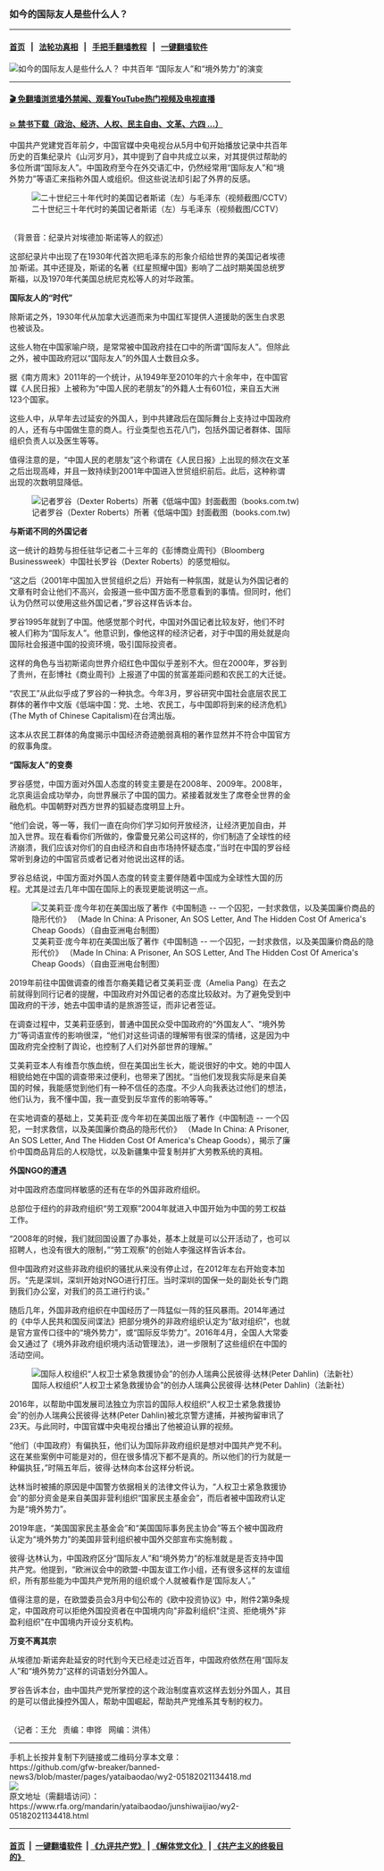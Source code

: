 ### 如今的国际友人是些什么人？
------------------------

#### [首页](https://github.com/gfw-breaker/banned-news3/blob/master/README.md) &nbsp;&nbsp;|&nbsp;&nbsp; [法轮功真相](https://github.com/begood0513/basic/blob/master/README.md)  &nbsp;&nbsp;|&nbsp;&nbsp; [手把手翻墙教程](https://github.com/gfw-breaker/guides/wiki)  &nbsp;&nbsp;|&nbsp;&nbsp; [一键翻墙软件](https://github.com/gfw-breaker/nogfw/blob/master/README.md)  



<div id="headerimg">
 <img alt="如今的国际友人是些什么人？" src="https://www.rfa.org/mandarin/yataibaodao/junshiwaijiao/wy2-05182021134418.html/@@images/3ab6b8f2-b27a-4503-adf0-5e08912c637f.jpeg" title="如今的国际友人是些什么人？"/>
 <span class="lead_image_caption">
  中共百年    “国际友人”和“境外势力”的演变
 </span>
 <!-- zoomattribute -->
</div>

<hr/>


#### [ 🎬  免翻墙浏览墙外禁闻、观看YouTube热门视频及电视直播](https://github.com/gfw-breaker/HelloWorld)

#### [ 💥  禁书下载（政治、经济、人权、民主自由、文革、六四 ...）](https://github.com/gfw-breaker/books/blob/master/README.md)

<div id="storytext">
 <p>
 </p>
 <p>
  中国共产党建党百年前夕，中国官媒中央电视台从5月中旬开始播放记录中共百年历史的百集纪录片《山河岁月》，其中提到了自中共成立以来，对其提供过帮助的多位所谓“国际友人”。中国政府至今在外交语汇中，仍然经常用“国际友人”和“境外势力”等语汇来指称外国人或组织。但这些说法却引起了外界的反感。
 </p>
 <p>
  <figure class="image-richtext image-inline captioned" style="width:680px;">
   <img alt="二十世纪三十年代时的美国记者斯诺（左）与毛泽东（视频截图/CCTV）" src="https://www.rfa.org/mandarin/yataibaodao/junshiwaijiao/wy2-05182021134418.html/wy0525b.jpg/@@images/22c8fd8f-0a12-446c-a315-21f2e4e1cb91.png" title="wy0525b.jpg"/>
   <figcaption class="image-caption">
    二十世纪三十年代时的美国记者斯诺（左）与毛泽东（视频截图/CCTV）
   </figcaption>
   <small>
   </small>
  </figure>
 </p>
 <p>
  <br/>
  （背景音：纪录片对埃德加·斯诺等人的叙述）
 </p>
 <p>
  这部纪录片中出现了在1930年代首次把毛泽东的形象介绍给世界的美国记者埃德加·斯诺。其中还提及，斯诺的名著《红星照耀中国》影响了二战时期美国总统罗斯福，以及1970年代美国总统尼克松等人的对华政策。
 </p>
 <p>
  <strong>
   国际友人的“时代”
  </strong>
 </p>
 <p>
  除斯诺之外，1930年代从加拿大远道而来为中国红军提供人道援助的医生白求恩也被谈及。
 </p>
 <p>
  这些人物在中国家喻户晓，是常常被中国政府挂在口中的所谓“国际友人”。但除此之外，被中国政府冠以“国际友人”的外国人士数目众多。
 </p>
 <p>
  据《南方周末》2011年的一个统计，从1949年至2010年的六十余年中，在中国官媒《人民日报》上被称为“中国人民的老朋友”的外籍人士有601位，来自五大洲123个国家。
 </p>
 <p>
  这些人中，从早年去过延安的外国人，到中共建政后在国际舞台上支持过中国政府的人，还有与中国做生意的商人。行业类型也五花八门，包括外国记者群体、国际组织负责人以及医生等等。
 </p>
 <p>
  值得注意的是，“中国人民的老朋友”这个称谓在《人民日报》上出现的频次在文革之后出现高峰，并且一致持续到2001年中国进入世贸组织前后。此后，这种称谓出现的次数明显降低。
 </p>
 <p>
  <figure class="image-richtext image-inline captioned" style="width:620px;">
   <img alt="记者罗谷（Dexter Roberts）所著《低端中国》封面截图（books.com.tw)" src="https://www.rfa.org/mandarin/yataibaodao/junshiwaijiao/wy2-05182021134418.html/wy0525c.jpg/@@images/4dfc7fa1-4489-4a41-a7ca-a6b183df0ed0.jpeg" title="wy0525c.jpg"/>
   <figcaption class="image-caption">
    记者罗谷（Dexter Roberts）所著《低端中国》封面截图（books.com.tw)
   </figcaption>
   <small>
   </small>
  </figure>
 </p>
 <p>
  <strong>
   与斯诺不同的外国记者
  </strong>
 </p>
 <p>
  这一统计的趋势与担任驻华记者二十三年的《彭博商业周刊》（Bloomberg Businessweek）中国社长罗谷（Dexter Roberts）的感觉相似。
 </p>
 <p>
  “这之后（2001年中国加入世贸组织之后）开始有一种氛围，就是认为外国记者的文章有时会让他们不高兴，会报道一些中国方面不愿意看到的事情。但同时，他们认为仍然可以使用这些外国记者，”罗谷这样告诉本台。
 </p>
 <p>
  罗谷1995年就到了中国。他感觉那个时代，中国对外国记者比较友好，他们不时被人们称为“国际友人”。他意识到，像他这样的经济记者，对于中国的用处就是向国际社会报道中国的投资环境，吸引国际投资者。
 </p>
 <p>
  这样的角色与当初斯诺向世界介绍红色中国似乎差别不大。但在2000年，罗谷到了贵州，在彭博社《商业周刊》上报道了中国的贫富差距问题和农民工的大迁徙。
 </p>
 <p>
  “农民工”从此似乎成了罗谷的一种执念。今年3月，罗谷研究中国社会底层农民工群体的著作中文版《低端中国：党、土地、农民工，与中国即将到来的经济危机》(The Myth of Chinese Capitalism)在台湾出版。
 </p>
 <p>
  这本从农民工群体的角度揭示中国经济奇迹脆弱真相的著作显然并不符合中国官方的叙事角度。
 </p>
 <p>
  <strong>
   “国际友人”的变奏
  </strong>
 </p>
 <p>
  罗谷感觉，中国方面对外国人态度的转变主要是在2008年、2009年。2008年，北京奥运会成功举办，向世界展示了中国的国力。紧接着就发生了席卷全世界的金融危机。中国朝野对西方世界的狐疑态度明显上升。
 </p>
 <p>
  “他们会说，等一等，我们一直在向你们学习如何开放经济，让经济更加自由，并加入世界。现在看看你们所做的，像雷曼兄弟公司这样的，你们制造了全球性的经济崩溃，我们应该对你们的自由经济和自由市场持怀疑态度，”当时在中国的罗谷经常听到身边的中国官员或者记者对他说出这样的话。
 </p>
 <p>
  罗谷总结说，中国方面对外国人态度的转变主要伴随着中国成为全球性大国的历程。尤其是过去几年中国在国际上的表现更能说明这一点。
 </p>
 <p>
  <figure class="image-richtext image-inline captioned" style="width:620px;">
   <img alt="艾美莉亚·庞今年初在美国出版了著作《中国制造 -- 一个囚犯，一封求救信，以及美国廉价商品的隐形代价》 （Made In China: A Prisoner, An SOS Letter, And The Hidden Cost Of America's Cheap Goods）（自由亚洲电台制图）" src="https://www.rfa.org/mandarin/yataibaodao/junshiwaijiao/wy2-05182021134418.html/wy0525d.jpg/@@images/bc78efba-324a-47c6-b0f8-dc786b3751df.jpeg" title="wy0525d.jpg"/>
   <figcaption class="image-caption">
    艾美莉亚·庞今年初在美国出版了著作《中国制造 -- 一个囚犯，一封求救信，以及美国廉价商品的隐形代价》 （Made In China: A Prisoner, An SOS Letter, And The Hidden Cost Of America's Cheap Goods）（自由亚洲电台制图）
   </figcaption>
   <small>
   </small>
  </figure>
 </p>
 <p>
  2019年前往中国做调查的维吾尔裔美籍记者艾美莉亚·庞（Amelia Pang）在去之前就得到同行记者的提醒，中国政府对外国记者的态度比较敌对。为了避免受到中国政府的干涉，她去中国申请的是旅游签证，而非记者签证。
 </p>
 <p>
  在调查过程中，艾美莉亚感到，普通中国民众受中国政府的“外国友人”、“境外势力”等词语宣传的影响很深，“他们对这些词语的理解带有很深的情绪，这是因为中国政府完全控制了舆论，也控制了人们对外部世界的理解。”
 </p>
 <p>
  艾美莉亚本人有维吾尔族血统，但在美国出生长大，能说很好的中文。她的中国人相貌给她在中国的调查带来过便利，也带来了困扰。“当他们发现我实际是来自美国的时候，我能感觉到他们有一种不信任的态度。不少人向我表达过他们的想法，他们认为，我不懂中国，我一直受到反华宣传的影响等等。”
 </p>
 <p>
  在实地调查的基础上，艾美莉亚·庞今年初在美国出版了著作《中国制造 -- 一个囚犯，一封求救信，以及美国廉价商品的隐形代价》 （Made In China: A Prisoner, An SOS Letter, And The Hidden Cost Of America's Cheap Goods），揭示了廉价中国商品背后的人权隐忧，以及新疆集中营复制并扩大劳教系统的真相。
 </p>
 <p>
  <strong>
   外国NGO的遭遇
  </strong>
 </p>
 <p>
  对中国政府态度同样敏感的还有在华的外国非政府组织。
 </p>
 <p>
  总部位于纽约的非政府组织“劳工观察”2004年就进入中国开始为中国的劳工权益工作。
 </p>
 <p>
  “2008年的时候，我们就回国设置了办事处，基本上就是可以公开活动了，也可以招聘人，也没有很大的限制，”“劳工观察”的创始人李强这样告诉本台。
 </p>
 <p>
  但中国政府对这些非政府组织的骚扰从来没有停止过，在2012年左右开始变本加厉。“先是深圳，深圳开始对NGO进行打压。当时深圳的国保一处的副处长专门跑到我们办公室，对我们的员工进行约谈。”
 </p>
 <p>
  随后几年，外国非政府组织在中国经历了一阵猛似一阵的狂风暴雨。2014年通过的《中华人民共和国反间谍法》把部分境外的非政府组织认定为“敌对组织”，也就是官方宣传口径中的“境外势力”，或“国际反华势力”。2016年4月，全国人大常委会又通过了《境外非政府组织境内活动管理法》，进一步限制了这些组织在中国的活动空间。
 </p>
 <p>
  <figure class="image-richtext image-inline captioned" style="width:620px;">
   <img alt="国际人权组织“人权卫士紧急救援协会”的创办人瑞典公民彼得·达林(Peter Dahlin)（法新社）" src="https://www.rfa.org/mandarin/yataibaodao/junshiwaijiao/wy2-05182021134418.html/wy0525f.jpg/@@images/0cabb1e5-25f2-4bd5-9a96-ee7d7649e878.jpeg" title="wy0525f.jpg"/>
   <figcaption class="image-caption">
    国际人权组织“人权卫士紧急救援协会”的创办人瑞典公民彼得·达林(Peter Dahlin)（法新社）
   </figcaption>
   <small>
   </small>
  </figure>
 </p>
 <p>
  2016年，以帮助中国发展司法独立为宗旨的国际人权组织“人权卫士紧急救援协会”的创办人瑞典公民彼得·达林(Peter Dahlin)被北京警方逮捕，并被拘留审讯了23天。与此同时，中国官媒中央电视台播出了他被迫认罪的视频。
 </p>
 <p>
  “他们（中国政府）有偏执狂，他们认为国际非政府组织是想对中国共产党不利。这在某些案例中可能是对的，但在很多情况下都不是真的。所以他们的行为就是一种偏执狂，”时隔五年后，彼得·达林向本台这样分析说。
 </p>
 <p>
  达林当时被捕的原因是中国警方依据相关的法律文件认为，“人权卫士紧急救援协会”的部分资金是来自美国非营利组织“国家民主基金会”，而后者被中国政府认定为是“境外势力”。
 </p>
 <p>
  2019年底，“美国国家民主基金会”和“美国国际事务民主协会”等五个被中国政府认定为“境外势力”的美国非营利组织被中国外交部宣布实施制裁 。
 </p>
 <p>
  彼得·达林认为，中国政府区分“国际友人”和“境外势力”的标准就是是否支持中国共产党。他提到，“欧洲议会中的欧盟-中国友谊工作小组，还有很多这样的友谊组织，所有那些能为中国共产党所用的组织或个人就被看作是‘国际友人’。”
 </p>
 <p>
  值得注意的是，在欧盟委员会3月中旬公布的《欧中投资协议》中，附件2第9条规定，中国政府可以拒绝外国投资者在中国境内向"非盈利组织"注资、拒绝境外"非盈利组织"在中国境内开设分支机构。
 </p>
 <p>
  <strong>
   万变不离其宗
  </strong>
 </p>
 <p>
  从埃德加·斯诺奔赴延安的时代到今天已经走过近百年，中国政府依然在用“国际友人”和“境外势力”这样的词语划分外国人。
 </p>
 <p>
  罗谷告诉本台，由中国共产党所掌控的这个政治制度喜欢这样去划分外国人，其目的是可以借此操控外国人，帮助中国崛起，帮助共产党维系其专制的权力。
 </p>
 <p>
  <br/>
  （记者：王允   责编：申铧   网编：洪伟）
 </p>
</div>

<hr/>
手机上长按并复制下列链接或二维码分享本文章：<br/>
https://github.com/gfw-breaker/banned-news3/blob/master/pages/yataibaodao/wy2-05182021134418.md <br/>
<a href='https://github.com/gfw-breaker/banned-news3/blob/master/pages/yataibaodao/wy2-05182021134418.md'><img src='https://github.com/gfw-breaker/banned-news3/blob/master/pages/yataibaodao/wy2-05182021134418.md.png'/></a> <br/>
原文地址（需翻墙访问）：https://www.rfa.org/mandarin/yataibaodao/junshiwaijiao/wy2-05182021134418.html


------------------------
#### [首页](https://github.com/gfw-breaker/banned-news3/blob/master/README.md) &nbsp;|&nbsp; [一键翻墙软件](https://github.com/gfw-breaker/nogfw/blob/master/README.md) &nbsp;| [《九评共产党》](https://github.com/gfw-breaker/9ping.md/blob/master/README.md#九评之一评共产党是什么) | [《解体党文化》](https://github.com/gfw-breaker/jtdwh.md/blob/master/README.md) | [《共产主义的终极目的》](https://github.com/gfw-breaker/gczydzjmd.md/blob/master/README.md)


<img src='http://gfw-breaker.win/banned-news3/pages/yataibaodao/wy2-05182021134418.md' width='0px' height='0px'/>